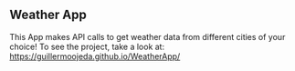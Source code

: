 ## Weather App

This App makes API calls to get weather data from different cities of your choice!
To see the project, take a look at:
https://guillermoojeda.github.io/WeatherApp/
